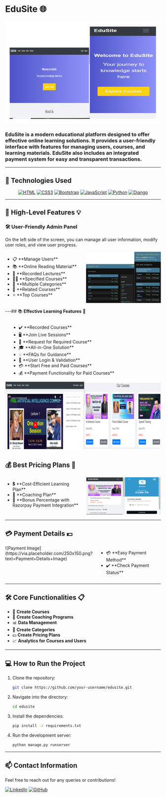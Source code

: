 # **EduSite** 🌐

![EduSite](https://github.com/burhangi/Django-Course-Selling-web/blob/main/Screenshot%20(107).png?text=EduSite+Professional+Image) <!-- Replace with actual image link -->


### **EduSite** is a modern educational platform designed to offer effective online learning solutions. It provides a user-friendly interface with features for managing users, courses, and learning materials. EduSite also includes an integrated payment system for easy and transparent transactions.

---

## 🚀 **Technologies Used**

<div align="center">

[![HTML](https://img.shields.io/badge/HTML5-E34F26?style=for-the-badge&logo=html5&logoColor=white)](https://developer.mozilla.org/en-US/docs/Web/HTML)
[![CSS3](https://img.shields.io/badge/CSS3-1572B6?style=for-the-badge&logo=css3&logoColor=white)](https://developer.mozilla.org/en-US/docs/Web/CSS)
[![Bootstrap](https://img.shields.io/badge/Bootstrap-563D7C?style=for-the-badge&logo=bootstrap&logoColor=white)](https://getbootstrap.com/)
[![JavaScript](https://img.shields.io/badge/JavaScript-F7DF1E?style=for-the-badge&logo=javascript&logoColor=black)](https://developer.mozilla.org/en-US/docs/Web/JavaScript)
[![Python](https://img.shields.io/badge/Python-3776AB?style=for-the-badge&logo=python&logoColor=white)](https://www.python.org/)
[![Django](https://img.shields.io/badge/Django-092E20?style=for-the-badge&logo=django&logoColor=white)](https://www.djangoproject.com/)

</div>

---

## 🌟 **High-Level Features** 💡

### 🛠 **User-Friendly Admin Panel**
On the left side of the screen, you can manage all user information, modify user roles, and view user progress.

<div style="display: flex;">
    <div style="flex: 50%; padding-right: 20px;">
        <ul>
            <li>📋 **Manage Users**</li>
            <li>📚 **Online Reading Material**</li>
            <li>🎥 **Recorded Lectures**</li>
            <li>🧑‍🏫 **Specified Courses**</li>
            <li>📂 **Multiple Categories**</li>
            <li>📌 **Related Courses**</li>
            <li>⭐ **Top Courses**</li>
        </ul>
    </div>
  <div style="flex: 50%;">
    <img src="https://raw.githubusercontent.com/burhangi/Django-Course-Selling-web/main/Screenshot%20(119).png" alt="Admin Panel Image" style="width: 100%; height: auto;"/>
</div>

</div>

---## 📚 **Effective Learning Features** 🧠

<div style="display: flex; flex-wrap: wrap;">
    <div style="flex: 50%; padding-left: 20px;">
        <ul>
            <li>✔️ **Recorded Courses**</li>
            <li>🖥️ **Join Live Sessions**</li>
            <li>📩 **Request for Required Course**</li>
            <li>🎓 **All-in-One Solution**</li>
            <li>💡 **FAQs for Guidance**</li>
            <li>🔐 **User Login & Validation**</li>
            <li>💳 **Start Free and Paid Courses**</li>
            <li>💰 **Payment Functionality for Paid Courses**</li>
        </ul>
    </div>

   <div style="flex: 50%;">
    <img src="https://raw.githubusercontent.com/burhangi/Django-Course-Selling-web/main/Screenshot%20(122).png" alt="Admin Panel Image" style="width: 100%; height: auto;"/>
</div>
    
</div>

## 💰 **Best Pricing Plans** 💸

<div style="display: flex;">
    <div style="flex: 50%; padding-right: 20px;">
        <ul>
            <li>💲 **Cost-Efficient Learning Plan**</li>
            <li>🎯 **Coaching Plan**</li>
            <li>🎁 **Bonus Percentage with Razorpay Payment Integration**</li>
        </ul>
    </div>
 <div style="flex: 50%;">
    <img src="https://github.com/burhangi/Django-Course-Selling-web/blob/main/Screenshot%20(125).png" alt="Admin Panel Image" style="width: 100%; height: auto;"/>
</div>

</div>

---

## 💳 **Payment Details** 💵

<div style="display: flex;">
    <div style="flex: 50%;">
        ![Payment Image](https://via.placeholder.com/250x150.png?text=Payment+Details+Image) <!-- Replace with actual image link -->
    </div>
    <div style="flex: 50%; padding-left: 20px;">
        <ul>
            <li>💳 **Easy Payment Method**</li>
            <li>✔️ **Check Payment Status**</li>
        </ul>
    </div>
</div>

---

## 🛠 **Core Functionalities** 📋

- 📝 **Create Courses**
- 🏫 **Create Coaching Programs**
- 📊 **Data Management**
- 📂 **Create Categories**
- 💵 **Create Pricing Plans**
- 📈 **Analytics for Courses and Users**

---

## 💻 **How to Run the Project**

1. Clone the repository:
    ```bash
    git clone https://github.com/your-username/edusite.git
    ```

2. Navigate into the directory:
    ```bash
    cd edusite
    ```

3. Install the dependencies:
    ```bash
    pip install -r requirements.txt
    ```

4. Run the development server:
    ```bash
    python manage.py runserver
    ```

---

## 📫 **Contact Information**
Feel free to reach out for any queries or contributions!

[![LinkedIn](https://img.shields.io/badge/LinkedIn-0A66C2?style=for-the-badge&logo=linkedin&logoColor=white)](https://linkedin.com/in/your-linkedin) 
[![GitHub](https://img.shields.io/badge/GitHub-181717?style=for-the-badge&logo=github&logoColor=white)](https://github.com/your-github)
